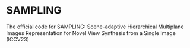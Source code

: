 # SAMPLING
The official code for SAMPLING: Scene-adaptive Hierarchical Multiplane Images Representation for Novel View Synthesis from a Single Image (ICCV23)
